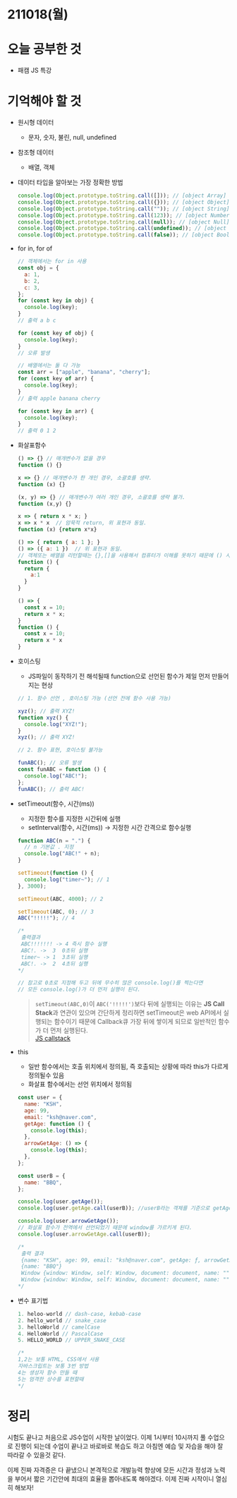 # 211018(월)

# 오늘 공부한 것

- 패캠 JS 특강

# 기억해야 할 것

- 원시형 데이터
  - 문자, 숫자, 불린, null, undefined
- 참조형 데이터
  - 배열, 객체
- 데이터 타입을 알아보는 가장 정확한 방법
  ```jsx
  console.log(Object.prototype.toString.call([])); // [object Array]
  console.log(Object.prototype.toString.call({})); // [object Object]
  console.log(Object.prototype.toString.call("")); // [object String]
  console.log(Object.prototype.toString.call(123)); // [object Number]
  console.log(Object.prototype.toString.call(null)); // [object Null]
  console.log(Object.prototype.toString.call(undefined)); // [object Undefined]
  console.log(Object.prototype.toString.call(false)); // [object Boolean]
  ```
- for in, for of

  ```jsx
  // 객체에서는 for in 사용
  const obj = {
    a: 1,
    b: 2,
    c: 3,
  };
  for (const key in obj) {
    console.log(key);
  }
  // 출력 a b c

  for (const key of obj) {
    console.log(key);
  }
  // 오류 발생

  // 배열에서는 둘 다 가능
  const arr = ["apple", "banana", "cherry"];
  for (const key of arr) {
    console.log(key);
  }
  // 출력 apple banana cherry

  for (const key in arr) {
    console.log(key);
  }
  // 출력 0 1 2
  ```

- 화살표함수

  ```jsx
  () => {} // 매개변수가 없을 경우
  function () {}

  x => {} // 매개변수가 한 개인 경우, 소괄호를 생략.
  function (x) {}

  (x, y) => {} // 매개변수가 여러 개인 경우, 소괄호를 생략 불가.
  function (x,y) {}

  x => { return x * x; }
  x => x * x  // 암묵적 return, 위 표현과 동일.
  function (x) {return x*x}

  () => { return { a: 1 }; }
  () => ({ a: 1 })  // 위 표현과 동일.
  // 객체또는 배열을 리턴할때는 {},[]을 사용해서 컴퓨터가 이해를 못하기 때문에 () 사용
  function () {
    return {
      a:1
    }
  }

  () => {
    const x = 10;
    return x * x;
  }
  function () {
    const x = 10;
    return x * x
  }
  ```

- 호이스팅

  - JS파일이 동작하기 전 해석될때 function으로 선언된 함수가 제일 먼저 만들어지는 현상

  ```jsx
  // 1. 함수 선언 , 호이스팅 가능 (선언 전에 함수 사용 가능)

  xyz(); // 출력 XYZ!
  function xyz() {
    console.log("XYZ!");
  }
  xyz(); // 출력 XYZ!

  // 2. 함수 표현, 호이스팅 불가능

  funABC(); // 오류 발생
  const funABC = function () {
    console.log("ABC!");
  };
  funABC(); // 출력 ABC!
  ```

- setTimeout(함수, 시간(ms))

  - 지정한 함수를 지정한 시간뒤에 실행
  - setInterval(함수, 시간(ms)) → 지정한 시간 간격으로 함수실행

  ```jsx
  function ABC(n = ".") {
    // n 기본값 . 지정
    console.log("ABC!" + n);
  }

  setTimeout(function () {
    console.log("timer~"); // 1
  }, 3000);

  setTimeout(ABC, 4000); // 2

  setTimeout(ABC, 0); // 3
  ABC("!!!!!"); // 4

  /*
   출력결과
   ABC!!!!!!! -> 4 즉시 함수 실행
   ABC!. ->  3  0초뒤 실행 
   timer~ -> 1  3초뒤 실행
   ABC!. ->  2  4초뒤 실행 
  */

  // 참고로 0초로 지정해 두고 뒤에 무수히 많은 console.log()를 찍는다면
  // 모든 console.log()가 더 먼저 실행이 된다.
  ```

  > `setTimeout(ABC,0)`이 `ABC('!!!!!')`보다 뒤에 실행되는 이유는 **JS Call Stack**과 연관이 있으며 간단하게 정리하면 setTimeout은 web API에서 실행되는 함수이기 때문에 Callback큐 가장 뒤에 쌓이게 되므로 일반적인 함수가 더 먼저 실행된다.  
  > [JS callstack](https://www.google.co.kr/url?sa=i&url=https%3A%2F%2Falex-dh.tistory.com%2F9&psig=AOvVaw0ymm0ahZdCrBi4qvPVyM94&ust=1634654699750000&source=images&cd=vfe&ved=0CAsQjRxqFwoTCKjK-7eZ1PMCFQAAAAAdAAAAABAD)

- this

  - 일반 함수에서는 호출 위치에서 정의됨, 즉 호출되는 상황에 따라 this가 다르게 정의될수 있음
  - 화살표 함수에서는 선언 위치에서 정의됨

  ```jsx
  const user = {
    name: "KSH",
    age: 99,
    email: "ksh@naver.com",
    getAge: function () {
      console.log(this);
    },
    arrowGetAge: () => {
      console.log(this);
    },
  };

  const userB = {
    name: "BBQ",
  };

  console.log(user.getAge());
  console.log(user.getAge.call(userB)); //userB라는 객체를 기준으로 getAge를 사용하겠다.

  console.log(user.arrowGetAge());
  // 화살표 함수가 전역에서 선언되었기 때문에 window를 가르키게 된다.
  console.log(user.arrowGetAge.call(userB));

  /*
   출력 결과
   {name: "KSH", age: 99, email: "ksh@naver.com", getAge: ƒ, arrowGetAge: ƒ}
   {name: "BBQ"}
   Window {window: Window, self: Window, document: document, name: "",…}
   Window {window: Window, self: Window, document: document, name: "",…}
  */
  ```

- 변수 표기법

  ```jsx
  1. heloo-world // dash-case, kebab-case
  2. hello_world // snake_case
  3. helloWorld // camelCase
  4. HelloWorld // PascalCase
  5. HELLO_WORLD // UPPER_SNAKE_CASE

  /*
  1,2는 보통 HTML, CSS에서 사용
  자바스크립트는 보통 3번 방법
  4는 생성자 함수 만들 때
  5는 엄격한 상수를 표현할때
  */
  ```

# 정리

시험도 끝나고 처음으로 JS수업이 시작한 날이었다. 이제 1시부터 10시까지 풀 수업으로 진행이 되는데 수업이 끝나고 바로바로 복습도 하고 아침엔 예습 및 자습을 해야 잘 따라갈 수 있을것 같다.

이제 진짜 자격증은 다 끝냈으니 본격적으로 개발능력 향상에 모든 시간과 정성과 노력을 부어서 짧은 기간안에 최대의 효율을 뽑아내도록 해야겠다. 이제 진짜 시작이니 열심히 해보자!

